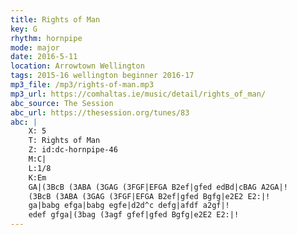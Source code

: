 ```yaml
---
title: Rights of Man
key: G
rhythm: hornpipe
mode: major
date: 2016-5-11
location: Arrowtown Wellington
tags: 2015-16 wellington beginner 2016-17
mp3_file: /mp3/rights-of-man.mp3
mp3_url: https://comhaltas.ie/music/detail/rights_of_man/
abc_source: The Session
abc_url: https://thesession.org/tunes/83
abc: |
    X: 5
    T: Rights of Man
    Z: id:dc-hornpipe-46
    M:C|
    L:1/8
    K:Em
    GA|(3BcB (3ABA (3GAG (3FGF|EFGA B2ef|gfed edBd|cBAG A2GA|!
    (3BcB (3ABA (3GAG (3FGF|EFGA B2ef|gfed Bgfg|e2E2 E2:|!
    ga|babg efga|babg egfe|d2d^c defg|afdf a2gf|!
    edef gfga|(3bag (3agf gfef|gfed Bgfg|e2E2 E2:|!
---
```

